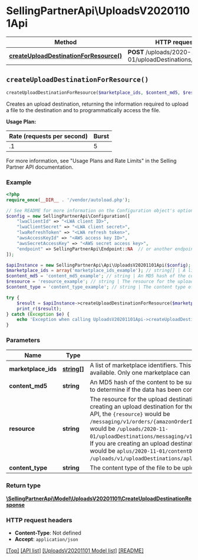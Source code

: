 # SellingPartnerApi\UploadsV20201101Api

Method | HTTP request | Description
------------- | ------------- | -------------
[**createUploadDestinationForResource()**](UploadsV20201101Api.md#createUploadDestinationForResource) | **POST** /uploads/2020-11-01/uploadDestinations/{resource} | 


## `createUploadDestinationForResource()`

```php
createUploadDestinationForResource($marketplace_ids, $content_md5, $resource, $content_type): \SellingPartnerApi\Model\UploadsV20201101\CreateUploadDestinationResponse
```



Creates an upload destination, returning the information required to upload a file to the destination and to programmatically access the file.

**Usage Plan:**

| Rate (requests per second) | Burst |
| ---- | ---- |
| .1 | 5 |

For more information, see \"Usage Plans and Rate Limits\" in the Selling Partner API documentation.

### Example

```php
<?php
require_once(__DIR__ . '/vendor/autoload.php');

// See README for more information on the Configuration object's options
$config = new SellingPartnerApi\Configuration([
    "lwaClientId" => "<LWA client ID>",
    "lwaClientSecret" => "<LWA client secret>",
    "lwaRefreshToken" => "<LWA refresh token>",
    "awsAccessKeyId" => "<AWS access key ID>",
    "awsSecretAccessKey" => "<AWS secret access key>",
    "endpoint" => SellingPartnerApi\Endpoint::NA  // or another endpoint from lib/Endpoints.php
]);

$apiInstance = new SellingPartnerApi\Api\UploadsV20201101Api($config);
$marketplace_ids = array('marketplace_ids_example'); // string[] | A list of marketplace identifiers. This specifies the marketplaces where the upload will be available. Only one marketplace can be specified.
$content_md5 = 'content_md5_example'; // string | An MD5 hash of the content to be submitted to the upload destination. This value is used to determine if the data has been corrupted or tampered with during transit.
$resource = 'resource_example'; // string | The resource for the upload destination that you are creating. For example, if you are creating an upload destination for the createLegalDisclosure operation of the Messaging API, the `{resource}` would be `/messaging/v1/orders/{amazonOrderId}/messages/legalDisclosure`, and the entire path would be `/uploads/2020-11-01/uploadDestinations/messaging/v1/orders/{amazonOrderId}/messages/legalDisclosure`. If you are creating an upload destination for an Aplus content document, the `{resource}` would be `aplus/2020-11-01/contentDocuments` and the path would be `/uploads/v1/uploadDestinations/aplus/2020-11-01/contentDocuments`.
$content_type = 'content_type_example'; // string | The content type of the file to be uploaded.

try {
    $result = $apiInstance->createUploadDestinationForResource($marketplace_ids, $content_md5, $resource, $content_type);
    print_r($result);
} catch (Exception $e) {
    echo 'Exception when calling UploadsV20201101Api->createUploadDestinationForResource: ', $e->getMessage(), PHP_EOL;
}
```

### Parameters

Name | Type | Description  | Notes
------------- | ------------- | ------------- | -------------
 **marketplace_ids** | [**string[]**](../Model/UploadsV20201101/string.md)| A list of marketplace identifiers. This specifies the marketplaces where the upload will be available. Only one marketplace can be specified. |
 **content_md5** | **string**| An MD5 hash of the content to be submitted to the upload destination. This value is used to determine if the data has been corrupted or tampered with during transit. |
 **resource** | **string**| The resource for the upload destination that you are creating. For example, if you are creating an upload destination for the createLegalDisclosure operation of the Messaging API, the `{resource}` would be `/messaging/v1/orders/{amazonOrderId}/messages/legalDisclosure`, and the entire path would be `/uploads/2020-11-01/uploadDestinations/messaging/v1/orders/{amazonOrderId}/messages/legalDisclosure`. If you are creating an upload destination for an Aplus content document, the `{resource}` would be `aplus/2020-11-01/contentDocuments` and the path would be `/uploads/v1/uploadDestinations/aplus/2020-11-01/contentDocuments`. |
 **content_type** | **string**| The content type of the file to be uploaded. | [optional]

### Return type

[**\SellingPartnerApi\Model\UploadsV20201101\CreateUploadDestinationResponse**](../Model/UploadsV20201101/CreateUploadDestinationResponse.md)

### HTTP request headers

- **Content-Type**: Not defined
- **Accept**: `application/json`

[[Top]](#) [[API list]](../)
[[UploadsV20201101 Model list]](../Model/UploadsV20201101)
[[README]](../../README.md)
